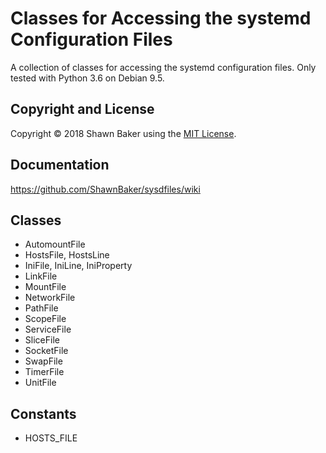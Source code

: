 # Classes for Accessing the systemd Configuration Files

A collection of classes for accessing the systemd configuration files.
Only tested with Python 3.6 on Debian 9.5.

## Copyright and License

Copyright &copy; 2018 Shawn Baker using the [MIT License](https://opensource.org/licenses/MIT).

## Documentation

https://github.com/ShawnBaker/sysdfiles/wiki

## Classes

- AutomountFile
- HostsFile, HostsLine
- IniFile, IniLine, IniProperty
- LinkFile
- MountFile
- NetworkFile
- PathFile
- ScopeFile
- ServiceFile
- SliceFile
- SocketFile
- SwapFile
- TimerFile
- UnitFile

## Constants

- HOSTS_FILE
